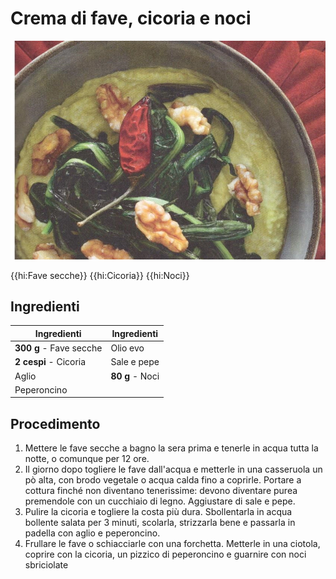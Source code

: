 # Crema di fave, cicoria e noci

![](img/Crema-di-fave-cicoria-e-noci.webp)

{{hi:Fave secche}}
{{hi:Cicoria}}
{{hi:Noci}}

## Ingredienti

| Ingredienti                  | Ingredienti             |
| ---------------------------- | ----------------------- |
| **300 g** - Fave secche | Olio evo |
| **2 cespi** - Cicoria | Sale e pepe |
| Aglio | **80 g** - Noci |
| Peperoncino |  |

## Procedimento

1. Mettere le fave secche a bagno la sera prima e tenerle in acqua tutta la notte, o comunque per 12 ore. 
1. Il giorno dopo togliere le fave dall'acqua e metterle in una casseruola un pò alta, con brodo vegetale o acqua calda fino a coprirle. Portare a cottura finché non diventano tenerissime: devono diventare purea premendole con un cucchiaio di legno. Aggiustare di sale e pepe. 
1. Pulire la cicoria e togliere la costa più dura. Sbollentarla in acqua bollente salata per 3 minuti, scolarla, strizzarla bene e passarla in padella con aglio e peperoncino. 
1. Frullare le fave o schiacciarle con una forchetta. Metterle in una ciotola, coprire con la cicoria, un pizzico di peperoncino e guarnire con noci sbriciolate
